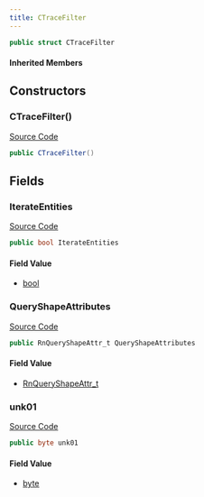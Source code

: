 ```yaml
---
title: CTraceFilter
---
```


```csharp
public struct CTraceFilter
```

#### Inherited Members

## Constructors

### CTraceFilter()

[Source Code](https://github.com/swiftly-solution/swiftlys2/blob/main/managed/src/SwiftlyS2.Shared/Natives/Structs/CTraceFilter.cs#L14)

```csharp
public CTraceFilter()
```

## Fields

### IterateEntities

[Source Code](https://github.com/swiftly-solution/swiftlys2/blob/main/managed/src/SwiftlyS2.Shared/Natives/Structs/CTraceFilter.cs#L11)

```csharp
public bool IterateEntities
```

#### Field Value

- [bool](https://learn.microsoft.com/dotnet/api/system.boolean)

### QueryShapeAttributes

[Source Code](https://github.com/swiftly-solution/swiftlys2/blob/main/managed/src/SwiftlyS2.Shared/Natives/Structs/CTraceFilter.cs#L10)

```csharp
public RnQueryShapeAttr_t QueryShapeAttributes
```

#### Field Value

- [RnQueryShapeAttr_t](/docs/api/shared/natives/rnqueryshapeattr_t)

### unk01

[Source Code](https://github.com/swiftly-solution/swiftlys2/blob/main/managed/src/SwiftlyS2.Shared/Natives/Structs/CTraceFilter.cs#L12)

```csharp
public byte unk01
```

#### Field Value

- [byte](https://learn.microsoft.com/dotnet/api/system.byte)

